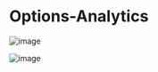 # Options-Analytics

![image](https://github.com/user-attachments/assets/60f54302-c689-458a-af63-c1676a1904b3)

![image](https://github.com/user-attachments/assets/35c29062-92bd-4982-b92d-c4dec0af9d82)





